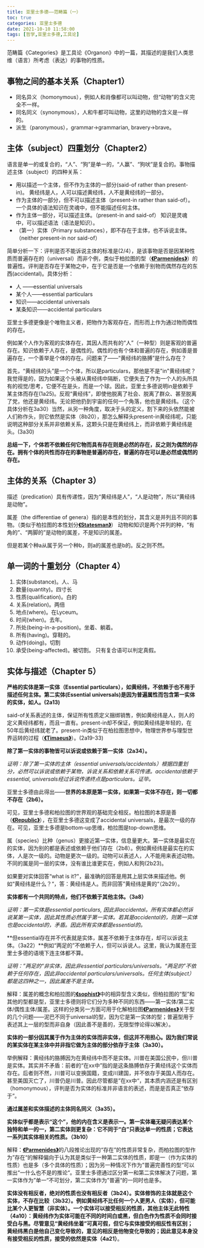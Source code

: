 ```yaml
---
title: 亚里士多德——范畴篇（一）
toc: true
categories: 亚里士多德
date: 2021-10-10 11:58:00
tags: [哲学,亚里士多德,工具论]
---
```


范畴篇《Categories》是工具论《Organon》中的一篇，其描述的是我们人类思维（语言）所考虑（表达）的事物的性质。

## 事物之间的基本关系（Chapter1）

- 同名异义（homonymous），例如人和肖像都可以叫动物，但“动物”的含义完全不一样。
- 同名同义（synonymous），人和牛都可叫动物，这里的动物的含义是一样的。
- 派生（paronymous），grammar->grammarian, bravery->brave。

## 主体（subject）四重划分（Chapter2）

语言是单一的或复合的，“人”、“狗”是单一的，“人赢”、“狗吠”是复合的。事物描述主体（subject）的四种关系：

- 用以描述一个主体，但不作为主体的一部分(said-of rather than present-in)。
黄经纬是人，人可以描述黄经纬，人不是黄经纬的一部分。
- 作为主体的一部分，但不可以描述主体（present-in rather than said-of）。
一个具体的语法知识在灵魂中，但不能描述任何主体。
- 作为主体一部分，可以描述主体。（present-in and said-of）
知识是灵魂中，可以描述语法（语法是知识）。
- （第一）实体（Primary substances），即不存在于主体，也不诉说主体。（neither present-in nor said-of）

简单分析一下：评判是否不能诉说主体的标准是(2/4），是该事物是否是因某种性质而普遍存在的（universal）而非个例，类似于柏拉图的型（[**《Parmenides》**](/2021/08/23/柏拉图对话录——巴门尼德篇/)）的普遍性。评判是否存在于某物之中，在于它是否是一个依赖于别物而偶然存在的东西(accidental)。具体分析：

- 人 ——essential universals
- 某个人——essential particulars
- 知识——accidental universals
- 某条知识——accidental particulars

亚里士多德更像是个唯物主义者，把物作为客观存在，而形而上作为通过物而偶性的存在。

例如某个人作为客观的实体存在，其因人而共有的“人”（一种型）则是客观的普遍存在。知识依赖于人存在，是偶性的。偶性的也有个体和普遍的存在，例如善是普遍存在，一个善举是个体的存在。问题来了——“黄经纬的胳膊”是什么存在？

首先，“黄经纬的头”是一个个体，所以是particulars，那他是不是"in"黄经纬呢？我觉得是的，因为如果这个头被从黄经纬中隔断，它便失去了作为一个人的头所具有的视觉/思考，它便不在是头，而是一个球。因此，亚里士多德说明in是依赖于某主体而存在(1a25)。反观“黄经纬”，即使他脱离了社会、脱离了群众、甚至脱离了党，他还是黄经纬。无论把他扔到宇宙的任何一个角落，他也是黄经纬。（这个具体分析在3a30）当然，从另一种角度，取决于头的定义，割下来的头依然能被人们称作头，则它依然是实体（8b20），那怎么解释头present-in黄经纬呢，只能说明这种部分关系并非依赖关系，这颗头只是在黄经纬上，而非依赖于黄经纬是头。(3a30)

**总结一下，个体若不依赖任何它物而具有存在则是必然的存在，反之则为偶然的存在。拥有个体的共性而存在的事物是普遍的存在，普遍的存在可以是必然或偶然的存在。**

## 主体的关系（Chapter 3）

描述（predication）具有传递性，因为“黄经纬是人”，“人是动物”，所以“黄经纬是动物”。

属差（the differentiae of genera）指的是本性的划分，其含义是并列且不同的事物。（类似于柏拉图的本性划分[**《Statesman》**](/2021/09/06/柏拉图对话录——政治家篇/)）
动物和知识是两个并列的种，“有角的”、“两脚的”是动物的属差，不是知识的属差。

但是若某个种a从属于另一个种b，则a的属差也是b的。反之则不然。

## 单一词的十重划分（Chapter 4）

1. 实体(substance)。人、马
2. 数量(quantity)。四寸长
3. 性质(qualification)。白的
4. 关系(relation)。两倍
5. 地点(where)。在Lyceum。
6. 时间(when)。去年。
7. 所处(being-in-a-position)。坐着、躺着。
8. 所有(having)。穿鞋的。
9. 动作(doing)。切割
10. 承受(being-affected)。被切割。
只有复合语可以判定真假。

## 实体与描述（Chapter 5）

**严格的实体是第一实体（Essential particulars），如黄经纬，不依赖于也不用于描述任何主体。第二实体(Essential universals)是因为普遍属性而包含第一实体的实体，如人。(2a13)**

said-of关系表述的主体，保证所有性质定义捆绑销售，例如黄经纬是人，则人的定义黄经纬都有，而且一直有。present-in却不保证，例如黄经纬是年轻的，在50年后黄经纬就老了。present-in类似于在柏拉图思想中，物理世界参与理型世界运转的过程（[**《Timaeus》**](/2021/09/14/柏拉图对话录——蒂迈欧篇/)）。(2a19-33)

**除了第一实体的事物皆可以诉说或依赖于第一实体（2a34）。**

*证明：除了第一实体的主体（essential universals/accidentals）根据四重划分，必然可以诉说或依赖于某物，诉说关系和依赖关系可传递。accidental依赖于essential, universals经过诉说传递终点是particulars。证毕。*

亚里士多德由此得出——**世界的本原是第一实体，如果第一实体不存在，则一切都不存在（2b6）。**

可见，亚里士多德和柏拉图的世界观的基础完全相反。柏拉图的本原是善（[**《Republic》**](/2021/08/15/柏拉图对话录——理想国摘要/)），在亚里士多德这变成了accidental universals，是最次一级的存在。可见，亚里士多德是bottom-up思维，柏拉图是top-down思维。

属（species）比种（genus）更接近第一实体，信息量更大。第一实体是最实在的实体，因为别的都是表述或依赖于他们存在（2b8）。例如黄经纬是最实在的实体，人是次一级的。动物是更次一级的。动物可以表述人，人不能用来表述动物。不同的属是同一层的实体，没有谁比谁更实在，例如人和狗(2b23)。

如果要对实体回答“what is it?"，最准确的回答是用其上层实体来描述他。例如“黄经纬是什么？“，答：黄经纬是人。而非回答”黄经纬是黄的“（2b29）。

**实体都有一个共同的特点，他们不依赖于其他主体。（3a8）**

*证明：第一实体是essential particulars, 因此非accidental。所有实体都必然诉说某第一实体，因此其性质必然属于第一实体。若其是accidental的，则第一实体也是accidental的，矛盾。因此所有实体都是essential的。*

**但essential存在并不代表就是实体，属差不依赖于主体存在，却可以诉说主体。（3a22）**例如“两足的”不依赖于人，但可以诉说人。这里，我认为属差在亚里士多德的语境下连主体都不算。

*证明：”两足的“非实体，因此非essential particulars/universals。“两足的”不依赖于任何存在，因此非accidental particulars/universals。任何主体(subject）都是这四种之一，因此属差不是主体。*

解释：属差的概念和柏拉图的[**《sophist》**](/2021/09/04/柏拉图对话录——智者篇/)中的相异型含义类似，但柏拉图的“型”和其他的型都是型，亚里士多德则将它们分为多种不同的东西——第一实体/第二实体/偶性主体/属差。这样的分类另一方面可用于化解柏拉图[**《Parmenides》**](/2021/08/23/柏拉图对话录——巴门尼德篇/)关于型的几个问题——泥巴不同于universal的型，因为它是第一实体的型；普遍型用于表述其上一层的型而非自身（因此善不是善的，无限型悖论得以解决）。

**实体的一部分因其属于作为主体的实体而非实体，但这并不用担心。因为我们常说的某实体在某主体中并非指它做为主体的部分依存于主体（3a30）。**

举例解释：黄经纬的胳膊因为在黄经纬中而不是实体。川普在美国公民中，但川普是实体。其实并不矛盾：前者的“在xx中”指的是这条胳膊依存于黄经纬这个实体而存在。后者则不然，川普可以变换国籍，变成川建国，并不依存于美国人而存在。甚至美国灭亡了，川普仍是川普。因此尽管都是”在xx中“，其本质内涵还是有区别（homonymous），评判是否为实体的标准并非语言的表述，而是是否真正“依存于”。

**通过属差和实体描述的主体同名同义（3a35）。**

**实体似乎都是表示“这个”，他的内在含义是表示一。第一实体毫无疑问表达某个独特和单一的一，第二实体则更复杂：它不同于“白”只表达单一的性质；它表达一系列其实体相关的性质。（3b10）**

解释：[**《Parmenides》**](/2021/08/23/柏拉图对话录——巴门尼德篇/)的八段推论出现的“存在”的性质非常复杂，而柏拉图的型作为”存在“的解释偏向于认为其是类似于一种第二实体的性质，即是一（作为实体的性质）也是多（多个具体的性质）；因为另一种情况下作为”普遍完善性的型“可以推出“一什么也不是的推论“。亚里士多德通过区分第一和第二实体解决了问题，第一实体作为”单一“不可划分，第二实体作为”普遍“的一同时也是多。

**实体没有相反者，绝对的性质也没有相反者（3b24）。实体修饰的主体就是这个实体，不存在比较（3b32）。**例如黄经纬不比任何一个人更男人（实体），但可能比某个人更智慧（非实体）。**一个实体可以接受相反的性质，其他主体无此特性（4a10）**：黄经纬作为实体可能在不同的时间白或黑，但白色作为性质不会同时接受白与黑。尽管意见**“黄经纬坐着”可真可假，但它与实体接受的相反性有区别；黄经纬黑白是他自己变化导致的，意见的相反是他物变化导致的；因此意见本身没有接受相反的性质，接受的依然是实体（4a21）**。